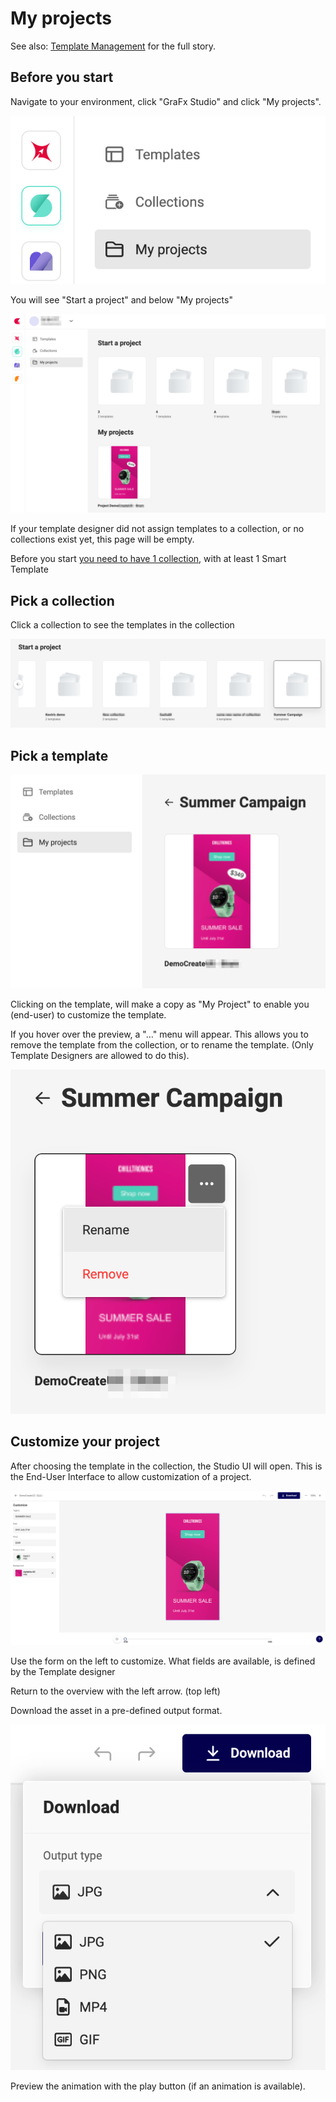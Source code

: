 # My projects

See also: [Template Management](/GraFx-Studio/concepts/template-management/) for the full story.

## Before you start

Navigate to your environment, click "GraFx Studio" and click "My projects".

![screenshot](myp1.png)

You will see "Start a project" and below "My projects"

![screenshot](myp2.png)

If your template designer did not assign templates to a collection, or no collections exist yet, this page will be empty.

Before you start [you need to have 1 collection](/CHILI-GraFx/guides/manage-collections/#create-a-collection), with at least 1 Smart Template

## Pick a collection

Click a collection to see the templates in the collection

![screenshot-fullwidth](myp3.png)

## Pick a template

![screenshot-fullwidth](myp4.png)

Clicking on the template, will make a copy as "My Project" to enable you (end-user) to customize the template.

If you hover over the preview, a "..." menu will appear. This allows you to remove the template from the collection, or to rename the template. (Only Template Designers are allowed to do this).

![screenshot-fullwidth](myp5.png)


## Customize your project

After choosing the template in the collection, the Studio UI will open. This is the End-User Interface to allow customization of a project.

![screenshot-fullwidth](myp6.png)

Use the form on the left to customize. What fields are available, is defined by the Template designer

Return to the overview with the left arrow. (top left)

Download the asset in a pre-defined output format.

![screenshot-fullwidth](myp7.png)

Preview the animation with the play button (if an animation is available).
